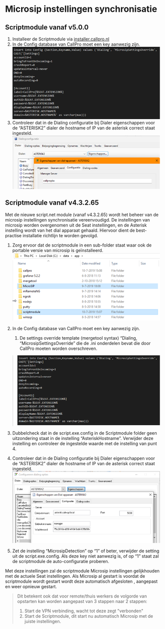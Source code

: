 # Microsip instellingen synchronisatie
## Scriptmodule vanaf v5.0.0

1. Installeer de Scriptmodule via [installer.callpro.nl](https://installer.callpro.nl)
1. In de Config database van CallPro moet een key aanwezig zijn.
 ![](./media/image2.png)
1. Controleer dat in de Dialing configuratie bij Dialer eigenschappen
    voor de “ASTERISK2” dialer de hostname of IP van de asterisk correct
    staat ingesteld.  
    ![](./media/image4.png)


## Scriptmodule vanaf v4.3.2.65

Met de nieuwe script.net module (vanaf v4.3.2.65) wordt het beheer van
de microsip instellingen synchronisatie vereenvoudigd. De instellingen
van microsip worden overgenomen uit de Seat instellingen, en de Asterisk
instelling wordt van het dial apparaat gehaald. Hiervoor dient de
best-practise installatie richtlijn te worden gevolgd.

1.  Zorg ervoor dat de scriptmodule in een sub-folder staat waar ook de portable versie van microsip is geïnstalleerd.  
    ![](./media/image1.png)

2.  In de Config database van CallPro moet een key aanwezig zijn.
    
    1.  De settings override template (mergetool syntax) “Dialing,
        “MicrosipSettingsOverride” die de .ini onderdelen bevat die
        door CallPro moeten worden overschreven.

> ![](./media/image2.png)

3.  Dubbelcheck dat in de script.exe.config in de Scriptmodule folder
    geen uitzondering staat in de instelling “AsteriskHostname”.
    Verwijder deze instelling en controleer de ingestelde waarde met de
    instelling van punt 4.

4.  Controleer dat in de Dialing configuratie bij Dialer eigenschappen
    voor de “ASTERISK2” dialer de hostname of IP van de asterisk correct
    staat ingesteld.  
    ![](./media/image3.png)

5.  Zet de instelling “MicrosipDetection” op “1” of beter, verwijder de
    setting uit de script.exe.config. Als deze key niet aanwezig is, of
    op “1” staat zal de scriptmodule de auto-configuratie proberen.

Met deze instellingen zal de scriptmodule Microsip instellingen
gelijkhouden met de actuele Seat instellingen. Als Microsip al gestart
is voordat de scriptmodule wordt gestart wordt deze automatisch
afgesloten , aangepast en weer opnieuw gestart.

> Dit betekent ook dat voor remote/thuis werkers de volgorde van
> opstarten kan worden aangepast van 3 stappen naar 2 stappen:
>
> 1.  Start de VPN verbinding, wacht tot deze zegt "verbonden"
> 2.  Start de Scriptmodule, dit start nu automatisch Microsip met de juiste instellingen.
